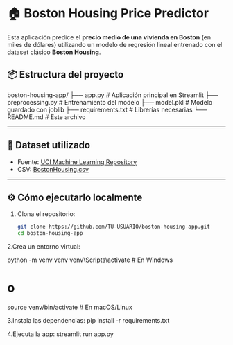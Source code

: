 # 🏠 Boston Housing Price Predictor

Esta aplicación predice el **precio medio de una vivienda en Boston** (en miles de dólares) utilizando un modelo de regresión lineal entrenado con el dataset clásico **Boston Housing**.

## 📦 Estructura del proyecto

boston-housing-app/
├── app.py # Aplicación principal en Streamlit
├── preprocessing.py # Entrenamiento del modelo
├── model.pkl # Modelo guardado con joblib
├── requirements.txt # Librerías necesarias
└── README.md # Este archivo


---

## 🧪 Dataset utilizado

- Fuente: [UCI Machine Learning Repository](https://archive.ics.uci.edu/ml/datasets/Housing)
- CSV: [BostonHousing.csv](https://raw.githubusercontent.com/selva86/datasets/master/BostonHousing.csv)

---

## ⚙️ Cómo ejecutarlo localmente

1. Clona el repositorio:
   ```bash
   git clone https://github.com/TU-USUARIO/boston-housing-app.git
   cd boston-housing-app

2.Crea un entorno virtual:

python -m venv venv
venv\Scripts\activate   # En Windows
# o
source venv/bin/activate  # En macOS/Linux

3.Instala las dependencias:
pip install -r requirements.txt

4.Ejecuta la app:
streamlit run app.py
